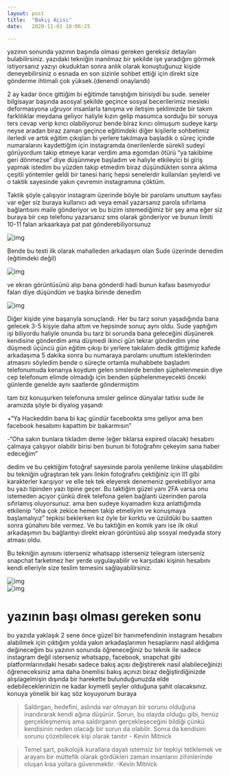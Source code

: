 ```yaml
---
layout: post
title:  "Bakış Açısı"
date:   2020-11-01 18:06:25

---
```

yazının sonunda yazının başında olması gereken gereksiz detayları bulabilirsiniz. yazıdaki tekniğin inanılmaz bir şekilde işe yaradığını görmek istiyorsanız yazıyı okuduktan sonra anlık olarak konuştuğunuz kişide deneyebilirsiniz o esnada en son sizinle sohbet ettiği için direkt size gönderme ihtimali çok yüksek.(denendi onaylandı)
  
2 ay kadar önce gittiğim bi eğitimde tanıştığım birisiydi bu sude. seneler bilgisayar başında asosyal şekilde geçince sosyal becerilerimiz mesleki deformasyona uğruyor insanlarla tanışma ve iletişim şeklimizde bir takım farklılıklar meydana geliyor haliyle kızın gelip masumca sorduğu bir soruya ters cevap verip kırıcı olabiliyoruz bende biraz kırıcı olmuşum sudeye karşı neyse aradan biraz zaman geçince eğitimdeki diğer kişilerle sohbetimiz ilerledi ve artık eğitim çıkışları bi yerlere takılmaya başladık o süreç içinde numaralarını kaydettiğim için instagramda önerilenlerde sürekli sudeyi görüyordum takip etmeye karar verdim ama egomdan ötürü “ya takibime geri dönmezse” diye düşünmeye başladım ve haliyle etkileyici bi giriş yapmak istedim bu yüzden takip etmedim biraz düşündükten sonra aklıma çeşitli yöntemler geldi bir tanesi hariç hepsi senelerdir kullanılan şeylerdi ve o taktik sayesinde yakın çevremin instagramına çöktüm.

Taktik şöyle çalışıyor instagram üzerinde böyle bir parolamı unuttum sayfası var eğer siz buraya kullanıcı adı veya email yazarsanız parola sıfırlama bağlantısını maile gönderiyor ve bu bizim istemediğimiz bir şey ama eğer siz buraya bir cep telefonu yazarsanız sms olarak gönderiyor ve bunun limiti 10-11 falan arkaarkaya pat pat gönderebiliyorsunuz

![img](https://hackeddin.com/bakis-acisi/0.jpeg)

Bende bu testi ilk olarak mahalleden arkadaşım olan Sude üzerinde denedim (eğitimdeki değil)

![img](https://hackeddin.com/bakis-acisi/1.jpeg)

ve ekran görüntüsünü alıp bana gönderdi hadi bunun kafası basmıyodur falan diye düşündüm ve başka birinde denedim

![img](https://hackeddin.com/bakis-acisi/2.jpeg)

Diğer kişide yine başarıyla sonuçlandı. Her bu tarz sorun yaşadığında bana gelecek 3-5 kişyie daha attım ve hepsinde sonuç aynı oldu. Sude yaptığım işi biliyordu haliyle onunda bu tarz bi sorunda bana geleceğini düşünerek kendisine gönderdim ama düşmedi ikinci gün tekrar gönderdim yine düşmedi üçüncü gün eğitim çıkışı bi yerlere takılalım dedik gittiğimiz kafede arkadaşıma 5 dakika sonra bu numaraya parolamı unuttum isteklerinden atmasını söyledim bende o süreçte ortamla muhabbete başladım telefonumuda kenarıya koydum gelen smslerde benden şüphelenmesin diye cep telefonum elimde olmadığı için benden şüphelenmeyecekti önceki günlerde genelde aynı saatlerde göndermiştim

tam biz konuşurken telefonuna smsler gelince dünyalar tatlısı sude ile aramızda şöyle bi diyalog yaşandı

+“Ya Hackeddin bana bi kaç gündür facebookta sms geliyor ama ben facebook hesabımı kapattım bir bakarmısın”

-“Oha sakın bunlara tıkladım deme (eğer tıklarsa expired olacak) hesabını çalmaya çalışıyor olabilir birisi ben bunun bi fotoğrafını çekeyim sana haber edeceğim”

dedim ve bu çektiğim fotoğraf sayesinde parola yenileme linkine ulaşabildim bu tekniğin uğraştıran tek yanı linkin fotoğrafını çektiğiniz için Il1 gibi karakterler karışıyor ve elle tek tek eleyerek denemeniz gerekebiliyor ama bu yazı tipinden yazı tipine geçer. Bu taktiğim güzel yanı 2FA varsa onu istemeden açıyor çünkü direk telefona gelen bağlantı üzerinden parola sıfırlamış oluyorsunuz. ama ben sudeye kıyamadım kıza anlattığımda etkilenip “oha çok zekice hemen takip etmeliyim ve konuşmaya başlamalıyız” tepkisi beklerken kız öyle bir korktu ve üzüldüki bu saatten sonra günahını bile vermez. Ve bu taktiğin en komik yanı ise ilk okul arkadaşımın bu bağlantıyı direkt ekran görüntüsü alıp sosyal medyada story atması oldu.

Bu tekniğin aynısını isterseniz whatsapp isterseniz telegram isterseniz snapchat farketmez her yerde uygulayabilir ve karşıdaki kişinin hesabını kendi elleriyle size teslim temesini sağlayabilirsiniz.

![img](https://hackeddin.com/bakis-acisi/3.jpeg)  
![img](https://hackeddin.com/bakis-acisi/4.jpeg)



# yazının başı olması gereken sonu
bu yazıda yaklaşık 2 sene önce güzel bir hanımefendinin instagram hesabını alabilmek için çıktığım yolda yakın arkadaşlarımın hesaplarını nasıl aldığıma değineceğim bu yazının sonunda öğreneceğiniz bu teknik ile sadece instagram değil isterseniz whatsapp, facebook, snapchat gibi platformlarınıdaki hesabı sadece bakış açısı değiştirerek nasıl alabileceğinizi öğreneceksiniz ama daha önemlisi bakış açınızı biraz değiştirdiğinizde alışılagelmişin dışında bir harekette bulunduğunuzda elde edebileceklerinizin ne kadar kıymetli şeyler olduğuna şahit olacaksınız. konuya yönelik bir kaç söz koyuyorum buraya

> Saldırgan, hedefini, aslında var olmayan bir sorunu olduğuna
> inandırarak kendi ağına düşürür. Sorun, bu olayda olduğu gibi, henüz
> gerçekleşmemiş ama saldırganın gerçekleşeceğini bildiği çünkü
> kendisinin neden olacağı bir sorun da olabilir. Sonra da kendisini
> sorunu çözebilecek kişi olarak tanıtır - Kevin Mitnick
> 

> Temel şart, psikolojik kurallara dayalı istemsiz bir tepkiyi tetiklemek ve arayanı bir müttefik olarak gördükleri zaman insanların zihinlerinde oluşan kısa yollara güvenmektir.  -Kevin Mitnick




